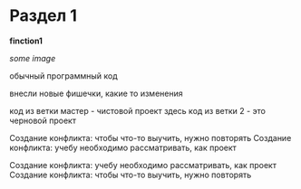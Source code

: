 # Раздел 1

**finction1**

*some image*

обычный программный код

внесли новые фишечки, какие то изменения

код из ветки мастер - чистовой проект
здесь код из ветки 2 - это черновой проект

Создание конфликта: чтобы что-то выучить, нужно повторять
Создание конфликта: учебу необходимо рассматривать, как проект

Создание конфликта: учебу необходимо рассматривать, как проект
Создание конфликта: чтобы что-то выучить, нужно повторять